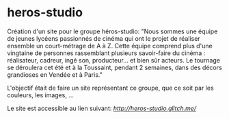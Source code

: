 # heros-studio


Création d'un site pour le groupe héros-studio:
"Nous sommes une équipe de jeunes lycéens passionnés de cinéma qui ont le projet de réaliser ensemble un court-métrage de A à Z. Cette équipe comprend plus d'une vingtaine de personnes rassemblant plusieurs savoir-faire du cinéma : réalisateur, cadreur, ingé son, producteur... et bien sûr acteurs. Le tournage se déroulera cet été et à la Toussaint, pendant 2 semaines, dans des décors grandioses en Vendée et à Paris."

L'objectif était de faire un site représentant ce groupe, que ce soit par les couleurs, les images, ...

Le site est accessible au lien suivant:
_http://heros-studio.glitch.me/_
